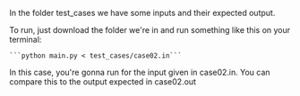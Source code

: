 In the folder test_cases we have some inputs and their expected output.

To run, just download the folder we're in and run something like this on your terminal:
	
	```python main.py < test_cases/case02.in```

In this case, you're gonna run for the input given in case02.in. You can compare this to the output expected in case02.out